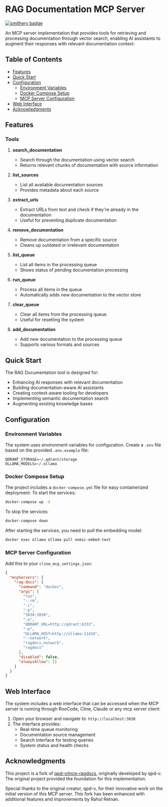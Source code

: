 # RAG Documentation MCP Server

[![smithery badge](https://smithery.ai/badge/@rahulretnan/mcp-ragdocs)](https://smithery.ai/server/@rahulretnan/mcp-ragdocs)

An MCP server implementation that provides tools for retrieving and processing documentation through vector search, enabling AI assistants to augment their responses with relevant documentation context.

## Table of Contents

- [Features](#features)
- [Quick Start](#quick-start)
- [Configuration](#configuration)
  - [Environment Variables](#environment-variables)
  - [Docker Compose Setup](#docker-compose-setup)
  - [MCP Server Configuration](#mcp-server-configuration)
- [Web Interface](#web-interface)
- [Acknowledgments](#acknowledgments)

## Features

### Tools

1. **search_documentation**

   - Search through the documentation using vector search
   - Returns relevant chunks of documentation with source information

2. **list_sources**

   - List all available documentation sources
   - Provides metadata about each source

3. **extract_urls**

   - Extract URLs from text and check if they're already in the documentation
   - Useful for preventing duplicate documentation

4. **remove_documentation**

   - Remove documentation from a specific source
   - Cleans up outdated or irrelevant documentation

5. **list_queue**

   - List all items in the processing queue
   - Shows status of pending documentation processing

6. **run_queue**

   - Process all items in the queue
   - Automatically adds new documentation to the vector store

7. **clear_queue**

   - Clear all items from the processing queue
   - Useful for resetting the system

8. **add_documentation**
   - Add new documentation to the processing queue
   - Supports various formats and sources

## Quick Start

The RAG Documentation tool is designed for:

- Enhancing AI responses with relevant documentation
- Building documentation-aware AI assistants
- Creating context-aware tooling for developers
- Implementing semantic documentation search
- Augmenting existing knowledge bases

## Configuration

### Environment Variables

The system uses environment variables for configuration. Create a `.env` file based on the provided `.env.example` file:

```
QDRANT_STORAGE=~/.qdrant/storage
OLLAMA_MODELS=~/.ollama
```

### Docker Compose Setup

The project includes a `docker-compose.yml` file for easy containerized deployment. To start the services:

```bash
docker-compose up -d
```

To stop the services:

```bash
docker-compose down
```

After starting the services, you need to pull the embedding model:

```bash
docker exec ollama ollama pull nomic-embed-text
```

### MCP Server Configuration

Add this to your `cline_mcp_settings.json`:

```json
{
  "mcpServers": {
    "rag-docs": {
      "command": "docker",
      "args": [
        "run",
        "--rm",
        "-i",
        "-p",
        "3030:3030",
        "-e",
        "QDRANT_URL=http://qdrant:6333",
        "-e",
        "OLLAMA_HOST=http://ollama:11434",
        "--network",
        "ragdocs_network",
        "ragdocs"
      ],
      "disabled": false,
      "alwaysAllow": []
    }
  }
}
```

## Web Interface

The system includes a web interface that can be accessed when the MCP server is running through RooCode, Cline, Claude or any mcp server client:

1. Open your browser and navigate to: `http://localhost:3030`
2. The interface provides:
   - Real-time queue monitoring
   - Documentation source management
   - Search interface for testing queries
   - System status and health checks

## Acknowledgments

This project is a fork of [qpd-v/mcp-ragdocs](https://github.com/qpd-v/mcp-ragdocs), originally developed by qpd-v. The original project provided the foundation for this implementation.

Special thanks to the original creator, qpd-v, for their innovative work on the initial version of this MCP server. This fork has been enhanced with additional features and improvements by Rahul Retnan.
